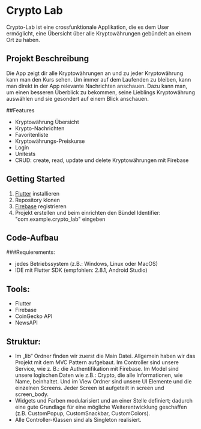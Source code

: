 # Crypto Lab
Crypto-Lab ist eine crossfunktionale Applikation, die es dem User ermöglicht, eine Übersicht über
alle Kryptowährungen gebündelt an einem Ort zu haben.

## Projekt Beschreibung
Die App zeigt dir alle Kryptowährungen an und zu jeder Kryptowährung kann man den Kurs sehen. Um
immer auf dem Laufenden zu bleiben, kann man direkt in der App relevante Nachrichten anschauen. Dazu
kann man, um einen besseren Überblick zu bekommen, seine Lieblings Kryptowährung auswählen und sie
gesondert auf einem Blick anschauen. 

##Features
- Kryptowährung Übersicht
- Krypto-Nachrichten
- Favoritenliste
- Kryptowährungs-Preiskurse
- Login
- Unitests
- CRUD: create, read, update und delete Kryptowährungen mit Firebase

## Getting Started
1. [Flutter](https://docs.flutter.dev/get-started/) installieren
2. Repository klonen
3. [Firebase](https://console.firebase.google.com) registrieren
4. Projekt erstellen und beim einrichten den Bündel Identifier: "com.example.crypto_lab" eingeben

## Code-Aufbau
###Requierements:

- jedes Betriebssystem (z.B.: Windows, Linux oder MacOS)
- IDE mit Flutter SDK (empfohlen: 2.8.1, Android Studio)

## Tools:
- Flutter
- Firebase
- CoinGecko API
- NewsAPI

## Struktur:
- Im „lib“ Ordner finden wir zuerst die Main Datei. Allgemein haben wir das Projekt mit dem MVC
  Pattern aufgebaut. Im Controller sind unsere Service, wie z. B.: die Authentifikation mit Firebase.
  Im Model sind unsere logischen Daten wie z.B.: Crypto, die alle Informationen, wie Name,
  beinhaltet. Und im View Ordner sind unsere UI Elemente und die einzelnen Screens. Jeder Screen ist
  aufgeteilt in screen und screen_body.
- Widgets und Farben modularisiert und an einer Stelle definiert; dadurch eine gute Grundlage für
  eine mögliche Weiterentwicklung geschaffen (z.B. CustomPopup, CustomSnackbar, CustomColors).
- Alle Controller-Klassen sind als Singleton realisiert.